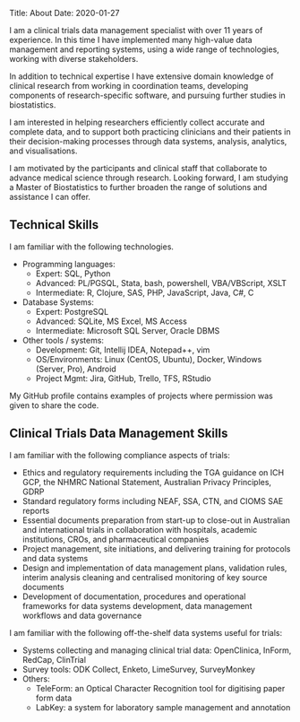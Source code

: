 Title: About
Date: 2020-01-27

I am a clinical trials data management specialist with over 11 years of experience. In this time I have implemented many high-value data management and reporting systems, using a wide range of technologies, working with diverse stakeholders.

In addition to technical expertise I have extensive domain knowledge of clinical research from working in coordination teams, developing components of research-specific software, and pursuing further studies in biostatistics.

I am interested in helping researchers efficiently collect accurate and complete data, and to support both practicing clinicians and their patients in their decision-making processes through data systems, analysis, analytics, and visualisations.

I am motivated by the participants and clinical staff that collaborate to advance medical science through research. Looking forward, I am studying a Master of Biostatistics to further broaden the range of solutions and assistance I can offer.


## Technical Skills

I am familiar with the following technologies.

- Programming languages:
    - Expert: SQL, Python
    - Advanced: PL/PGSQL, Stata, bash, powershell, VBA/VBScript, XSLT
    - Intermediate: R, Clojure, SAS, PHP, JavaScript, Java, C#, C
- Database Systems:
    - Expert: PostgreSQL
    - Advanced: SQLite, MS Excel, MS Access 
    - Intermediate: Microsoft SQL Server, Oracle DBMS
- Other tools / systems:
    - Development: Git, Intellij IDEA, Notepad++, vim
    - OS/Environments: Linux (CentOS, Ubuntu), Docker, Windows (Server, Pro), Android
    - Project Mgmt: Jira, GitHub, Trello, TFS, RStudio

My GitHub profile contains examples of projects where permission was given to share the code.


## Clinical Trials Data Management Skills

I am familiar with the following compliance aspects of trials:

- Ethics and regulatory requirements including the TGA guidance on ICH GCP, the NHMRC National Statement, Australian Privacy Principles, GDRP
- Standard regulatory forms including NEAF, SSA, CTN, and CIOMS SAE reports
- Essential documents preparation from start-up to close-out in Australian and international trials in collaboration with hospitals, academic institutions, CROs, and pharmaceutical companies
- Project management, site initiations, and delivering training for protocols and data systems
- Design and implementation of data management plans, validation rules, interim analysis cleaning and centralised monitoring of key source documents
- Development of documentation, procedures and operational frameworks for data systems development, data management workflows and data governance


I am familiar with the following off-the-shelf data systems useful for trials:

- Systems collecting and managing clinical trial data: OpenClinica, InForm, RedCap, ClinTrial
- Survey tools: ODK Collect, Enketo, LimeSurvey, SurveyMonkey
- Others:
    - TeleForm: an Optical Character Recognition tool for digitising paper form data
    - LabKey: a system for laboratory sample management and annotation



